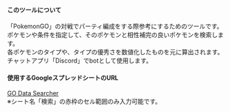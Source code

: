 #### このツールについて
「PokemonGO」の対戦でパーティ編成をする際参考にするためのツールです。  
ポケモンや条件を指定して、そのポケモンと相性補完の良いポケモンを検索します。  
各ポケモンのタイプや、タイプの優秀さを数値化したものを元に算出されます。  
チャットアプリ「Discord」でbotとして使用します。

#### 使用するGoogleスプレッドシートのURL
[GO Data Searcher](https://docs.google.com/spreadsheets/d/1D1cia1R8OBEHAqsSJ0ZzoLVupg97qA6-Ml0nye4XLVg/edit?usp=sharing)  
※シート名「検索」の赤枠のセル範囲のみ入力可能です。
